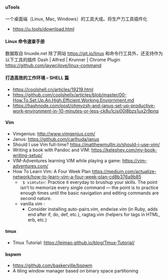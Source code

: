 #### uTools
一个桌面端（Linux, Mac, Windows）的工具大成。将生产力工具插件化
 - https://u.tools/download.html

####  Linux 命令速查手册
数据取自 linuxde.net 
除了网站 https://git.io/linux 和命令行工具外，还支持作为以下工具的插件 
Dash | Alfred | Krunner | Chrome Plugin  
https://github.com/jaywcjlove/linux-command

#### 打造高效的工作环境 – SHELL 篇
 - https://coolshell.cn/articles/19219.html
 - https://github.com/coolshellx/articles/blob/master/00-How.To.Set.Up.An.High.Efficient.Working.Enviornment.md
 - https://hashnode.com/post/ohmyzsh-and-janus-set-up-productive-work-environment-in-10-minutes-or-less-ck8u1cjsi00l8bzs1ux2r9pnq

#### Vim
 - Vimgenius: http://www.vimgenius.com/
 - Janus: https://github.com/carlhuda/janus
 - Should I use Vim full-time? https://matthewmullin.io/should-i-use-vim/
 - Writing a book with Pandoc and VIM: https://keleshev.com/my-book-writing-setup/
 - VIM-Adventures learning VIM while playing a game: https://vim-adventures.com/
 - How To Learn Vim: A Four Week Plan
 https://medium.com/actualize-network/how-to-learn-vim-a-four-week-plan-cd8b376a9b85
    - ` $ vimtutor`: Practice it everyday to brushup your skills. The point isn’t to memorize every single command — the point is to practice enough times until the basic navigation and editing commands are second nature.
    - vanilla vim : 
        - Consider installing auto-pairs.vim, endwise.vim (in Ruby, adds end after if, do, def, etc.), ragtag.vim (helpers for tags in HTML, erb, etc.)

#### tmux
 - Tmux Tutorial: https://leimao.github.io/blog/Tmux-Tutorial/

#### bspwm
 - https://github.com/baskerville/bspwm
 - A tiling window manager based on binary space partitioning

